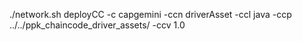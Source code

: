 ./network.sh deployCC -c capgemini -ccn driverAsset -ccl java -ccp ../../ppk_chaincode_driver_assets/ -ccv 1.0
